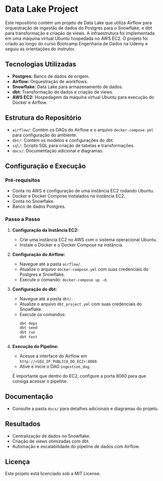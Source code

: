 # Data Lake Project

Este repositório contém um projeto de Data Lake que utiliza Airflow para orquestração de ingestão de dados do Postgres para o Snowflake, e dbt para transformação e criação de views. A infraestrutura foi implementada em uma máquina virtual Ubuntu hospedada no AWS EC2. O projeto foi criado ao longo do curso Bootcamp Engenharia de Dados na Udemy e seguiu as orientações do instrutor.

## Tecnologias Utilizadas
- **Postgres:** Banco de dados de origem.
- **Airflow:** Orquestração de workflows.
- **Snowflake:** Data Lake para armazenamento de dados.
- **dbt:** Transformação de dados e criação de views.
- **AWS EC2:** Hospedagem da máquina virtual Ubuntu para execução do Docker e Airflow.

## Estrutura do Repositório
- `airflow/`: Contém os DAGs do Airflow e o arquivo `docker-compose.yml` para configuração do ambiente.
- `dbt/`: Contém os modelos e configurações do dbt.
- `sql/`: Scripts SQL para criação de tabelas e transformações.
- `docs/`: Documentação adicional e diagramas.

## Configuração e Execução

### Pré-requisitos
- Conta no AWS e configuração de uma instância EC2 rodando Ubuntu.
- Docker e Docker Compose instalados na instância EC2.
- Conta no Snowflake.
- Banco de dados Postgres.

### Passo a Passo

1. **Configuração da Instância EC2:**
    - Crie uma instância EC2 no AWS com o sistema operacional Ubuntu.
    - Instale o Docker e o Docker Compose na instância.

2. **Configuração do Airflow:**
    - Navegue até a pasta `airflow/`.
    - Atualize o arquivo `docker-compose.yml` com suas credenciais do Postgres e Snowflake.
    - Execute o comando: `docker-compose up -d`.

3. **Configuração do dbt:**
    - Navegue até a pasta `dbt/`.
    - Atualize o arquivo `dbt_project.yml` com suas credenciais do Snowflake.
    - Execute os comandos:
      ```sh
      dbt deps
      dbt seed
      dbt run
      dbt test
      ```

4. **Execução do Pipeline:**
    - Acesse a interface do Airflow em `http://<SEU_IP_PUBLICO_DO_EC2>:8080`.
    - Ative e inicie o DAG `ingestion_dag`.

    É importante que dentro do EC2, configure a porta 8080 para que consiga acessar o pipeline.

## Documentação
- Consulte a pasta `docs/` para detalhes adicionais e diagramas do projeto.

## Resultados
- Centralização de dados no Snowflake.
- Criação de views otimizadas com dbt.
- Automação e escalabilidade do pipeline de dados com Airflow.

## Licença
Este projeto está licenciado sob a MIT License.
